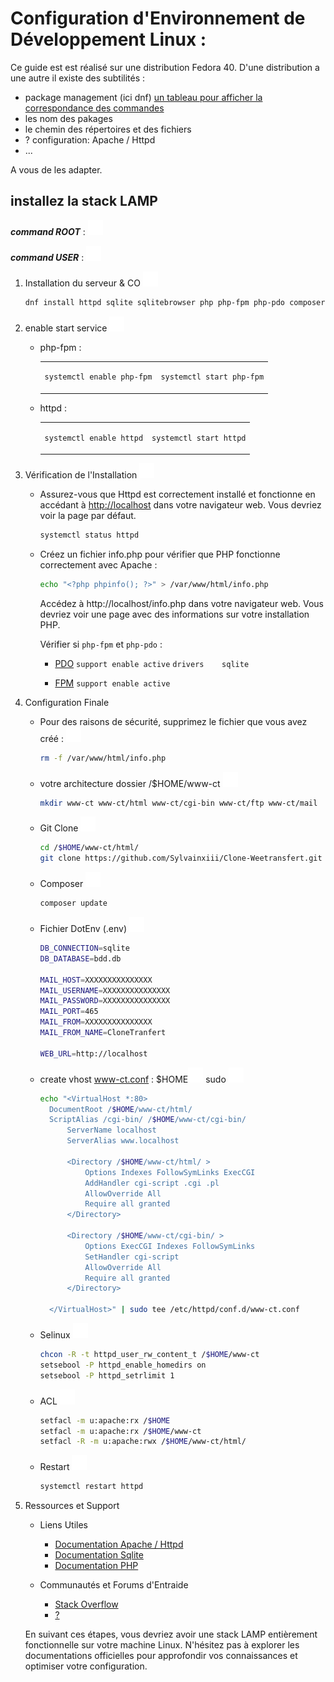 # Configuration d'Environnement de Développement Linux :

Ce guide est est réalisé sur une distribution Fedora 40.
D'une distribution a une autre il existe des subtilités :

- package management (ici dnf) [un tableau pour afficher la correspondance des commandes](https://wiki.archlinux.org/title/Pacman/Rosetta)
- les nom des pakages
- le chemin des répertoires et des fichiers 
- ? configuration: Apache / Httpd
- ...

A vous de les adapter.

## installez la stack LAMP

***command ROOT*** : ![command ROOT](../../assets/command_red.svg) 

***command USER*** : ![command USER](../../assets/command_green.svg)

1. Installation du serveur & CO ![command ROOT](../../assets/command_red.svg)

    ```sh
    dnf install httpd sqlite sqlitebrowser php php-fpm php-pdo composer
    ```

1. enable start service ![command ROOT](../../assets/command_red.svg)

    * php-fpm : 

      <table>
        <tr>
        <td>

        ```sh
        systemctl enable php-fpm
        ```

        </td>
        <td>

        ```sh
        systemctl start php-fpm
        ```

        </td>
        </tr>
      </table>

    * httpd : 

      <table>
        <tr>
        <td>

        ```sh
        systemctl enable httpd
        ```

        </td>
        <td>

        ```sh
        systemctl start httpd
        ```

        </td>
        </tr>
      </table>

1. Vérification de l'Installation ![command ROOT](../../assets/command_red.svg)

    * Assurez-vous que Httpd est correctement installé et fonctionne en accédant à [http://localhost](http://localhost) dans votre navigateur web. Vous devriez voir la page par défaut.

        ```sh
        systemctl status httpd
        ```

    * Créez un fichier info.php pour vérifier que PHP fonctionne correctement avec Apache :

        ```sh
        echo "<?php phpinfo(); ?>" > /var/www/html/info.php
        ```
 
      Accédez à http://localhost/info.php dans votre navigateur web. Vous devriez voir une page avec des informations sur votre installation PHP.

      Vérifier si `php-fpm` et `php-pdo` : 

      * [PDO](http://localhost/info.php#module_pdo) `support enable active` `drivers	sqlite`

      * [FPM](http://localhost/info.php#module_cgi-fcgi) `support enable active`

1. Configuration Finale

    * Pour des raisons de sécurité, supprimez le fichier que vous avez créé : ![command ROOT](../../assets/command_red.svg)


        ```sh
        rm -f /var/www/html/info.php
        ```

    * votre architecture dossier /$HOME/www-ct ![command USER](../../assets/command_green.svg)

        ```sh
        mkdir www-ct www-ct/html www-ct/cgi-bin www-ct/ftp www-ct/mail
        ```

    * Git Clone ![command USER](../../assets/command_green.svg)

      ```sh
      cd /$HOME/www-ct/html/
      git clone https://github.com/Sylvainxiii/Clone-Weetransfert.git .
      ```

    * Composer ![command USER](../../assets/command_green.svg)

      ```sh
      composer update
      ```

    * Fichier DotEnv (.env) ![command USER](../../assets/command_green.svg)

      ```sh
      DB_CONNECTION=sqlite
      DB_DATABASE=bdd.db

      MAIL_HOST=XXXXXXXXXXXXXXX
      MAIL_USERNAME=XXXXXXXXXXXXXXX
      MAIL_PASSWORD=XXXXXXXXXXXXXXX
      MAIL_PORT=465
      MAIL_FROM=XXXXXXXXXXXXXXX
      MAIL_FROM_NAME=CloneTranfert

      WEB_URL=http://localhost
      ```

    * create vhost www-ct.conf : $HOME![command USER](../../assets/command_green.svg) sudo ![command ROOT](../../assets/command_red.svg)

        ```sh
        echo "<VirtualHost *:80>
          DocumentRoot /$HOME/www-ct/html/
          ScriptAlias /cgi-bin/ /$HOME/www-ct/cgi-bin/
              ServerName localhost
              ServerAlias www.localhost

              <Directory /$HOME/www-ct/html/ >
                  Options Indexes FollowSymLinks ExecCGI
                  AddHandler cgi-script .cgi .pl
                  AllowOverride All
                  Require all granted
              </Directory>

              <Directory /$HOME/www-ct/cgi-bin/ >
                  Options ExecCGI Indexes FollowSymLinks
                  SetHandler cgi-script
                  AllowOverride All
                  Require all granted
              </Directory>

          </VirtualHost>" | sudo tee /etc/httpd/conf.d/www-ct.conf

        ```

    * Selinux ![command ROOT](../../assets/command_red.svg)

      ```sh
      chcon -R -t httpd_user_rw_content_t /$HOME/www-ct
      setsebool -P httpd_enable_homedirs on
      setsebool -P httpd_setrlimit 1
      ```

    * ACL ![command USER](../../assets/command_green.svg)

      ```sh
      setfacl -m u:apache:rx /$HOME
      setfacl -m u:apache:rx /$HOME/www-ct
      setfacl -R -m u:apache:rwx /$HOME/www-ct/html/
      ```

    * Restart ![command ROOT](../../assets/command_red.svg)

      ```sh
      systemctl restart httpd
      ```

1. Ressources et Support
    * Liens Utiles
      * [Documentation Apache / Httpd](https://httpd.apache.org/docs/)
      * [Documentation Sqlite](https://sqlite.org/docs.html)
      * [Documentation PHP](https://www.php.net/docs.php)

    * Communautés et Forums d'Entraide
      * [Stack Overflow](https://stackoverflow.com/)
      * [?](#)

    En suivant ces étapes, vous devriez avoir une stack LAMP entièrement fonctionnelle sur votre machine Linux. N'hésitez pas à explorer les documentations officielles pour approfondir vos connaissances et optimiser votre configuration.
